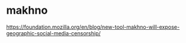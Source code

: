 # makhno
https://foundation.mozilla.org/en/blog/new-tool-makhno-will-expose-geographic-social-media-censorship/
